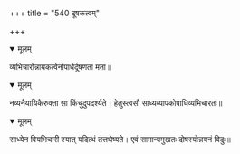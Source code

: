 +++
title = "540 दूषकत्वम्"

+++


<details open><summary>मूलम्</summary>

व्यभिचारोन्नायकत्वेनोपाधेर्दूषणता मता॥
</details>



<details open><summary>मूलम्</summary>

नव्यनैयायिकैरुक्ता सा किंचुदुपदर्श्यते। हेतुस्त्वसौ साध्यव्यापकोपाधिव्यभिचारतः॥
</details>



<details open><summary>मूलम्</summary>

साध्येन वियभिचारी स्यात् यदित्थं तत्तथेष्यते। एवं सामान्यमुखतः दोषस्योन्नयनं विदुः॥
</details>

